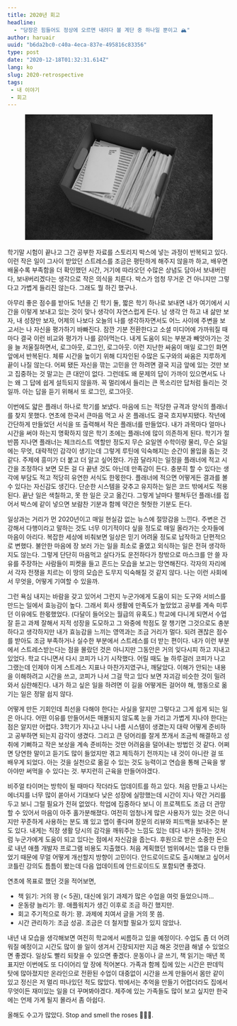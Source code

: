 ```yaml
---
title: 2020년 회고
headline:
  - "당장은 힘들어도 정상에 오르면 내려다 볼 계단 중 하나일 뿐이고 🏔"
author: haruair
uuid: "b6da2bc0-c40a-4eca-837e-495816c83356"
type: post
date: "2020-12-18T01:32:31.614Z"
lang: ko
slug: 2020-retrospective
tags:
 - 내 이야기
 - 회고
---
```


<figure>

![](end-of-year-box-2020.jpg)

</figure>

학기말 시험이 끝나고 그간 공부한 자료를 스토리지 박스에 넣는 과정이 반복되고 있다. 이런 작은 일이 그사이 받았던 스트레스를 조금은 평탄하게 해주지 않을까 하고, 배우면 배울수록 부족함을 더 확인했던 시간, 거기에 따라오던 수많은 상념도 담아서 보내버린다, 보내버리겠다는 생각으로 작은 의식을 치른다. 박스가 엄청 무거운 건 아니지만 그렇다고 가볍게 들리진 않는다. 그래도 뭘 하긴 했구나.

아무리 좋은 점수를 받아도 1년을 긴 학기 둘, 짧은 학기 하나로 보내면 내가 여기에서 시간을 이렇게 보내고 있는 것이 맞나 생각이 자연스럽게 든다. 남 생각 안 하고 내 삶만 보자, 내 성장만 보자, 어제의 나보다 오늘의 나를 생각하자면서도 어느 사이에 주변을 보고서는 나 자신을 평가하기 바빠진다. 잠깐 기분 전환한다고 소셜 미디어에 가까워질 때마다 결국 이런 비교와 평가가 나를 갉아먹는다. 내게 도움이 되는 부분과 빼앗아가는 것을 늘 저울질하면서, 로그아웃, 로그인, 로그아웃. 이런 지난한 싸움이 매일 로그인 화면 앞에서 반복된다. 체류 시간을 높이기 위해 디자인된 수많은 도구와의 싸움은 지루하게 끝이 나질 않는다. 어찌 됐든 자신을 깎는 고민을 안 하려면 결국 지금 앞에 있는 것만 보고 집중하는 것 말고는 큰 대안이 없다. 그런데도 왜 문제의 답이 가까이 있으면서도 나는 왜 그 답에 쉽게 설득되지 않을까. 꼭 멀리에서 들리는 큰 목소리만 답처럼 들리는 것일까. 아는 답을 듣기 위해서 또 로그인, 로그아웃.

이번에도 얇은 플래너 하나로 학기를 보냈다. 마음에 드는 적당한 규격과 양식의 플래너를 찾지 못했다. 연초에 한국서 큰마음 먹고 사 온 플래너도 결국 흐지부지됐다. 작년에 간단하게 만들었던 서식을 또 출력해서 작은 플래너를 만들었다. 내가 과목마다 얼마나 시간을 써야 하는지 명확하지 않은 학기 초에는 플래너에 많이 의존하게 된다. 학기가 절반쯤 지나면 플래너는 체크리스트 역할만 정도지 무슨 요일엔 수학이랑 물리, 무슨 요일에는 무엇, 대략적인 감각이 생기는데 그렇게 루틴에 익숙해지는 순간이 몰입을 돕는 것 같다. 주제에 흥미가 더 붙고 더 알고 싶어졌다. 가끔 달라지는 일정을 플래너에 적고 시간을 조정하다 보면 모든 걸 다 끝낸 것도 아닌데 만족감이 든다. 충분히 할 수 있다는 생각에 부담도 적고 적당히 유연한 서식도 한몫한다. 플래너에 적으면 어떻게든 결과를 볼 수 있다는 자신감도 생긴다. 단순한 시스템을 갖추고 유지하는 일은 코드 밖에서도 적용된다. 끝난 일은 색칠하고, 못 한 일은 긋고 옮긴다. 그렇게 날마다 펼쳐두던 플래너를 접어서 박스에 같이 넣으면 보람찬 기분과 함께 약간은 헛헛한 기분도 든다.

일상과는 거리가 먼 2020년이고 매일 현실감 없는 뉴스에 절망감을 느낀다. 주변은 건강해서 다행이라고 말하는 것도 너무 이기적이다 싶을 정도로 매일 올라가는 숫자들에 마음이 아리다. 복잡한 세상에 비춰보면 일상은 믿기 어려울 정도로 납작하고 단편적으로 변했다. 불안한 마음에 장 보러 가는 일을 최소로 줄였고 외식하는 일은 전혀 생각하지도 않는다. 그렇게 단단히 마음먹고 살다가도 운전하다가 창밖으로 마스크를 안 쓸 자유를 주장하는 사람들이 피켓을 들고 흔드는 모습을 보고는 망연해진다. 각자의 자리에서 각자 전쟁을 치르는 이 땅의 모습은 도무지 익숙해질 것 같지 않다. 나는 이런 사회에서 무엇을, 어떻게 기여할 수 있을까.

그런 욕심 내지는 바람을 갖고 있어서 그런지 누군가에게 도움이 되는 도구와 서비스를 만드는 일에서 효능감이 높다. 그래서 회사 생활에 만족도가 높았었고 공부를 계속 미루던 이유에도 한몫했었다. (다달이 들어오는 월급의 유혹도.) 학교에 다니게 되면서 수업 잘 듣고 과제 잘해서 지적 성장을 도모하고 그 와중에 학점도 잘 챙기면 그것으로도 충분하다고 생각하지만 내가 효능감을 느끼는 영역과는 조금 거리가 멀다. 되려 괜찮은 점수를 받아도 조금 부족하거나 실수한 부분에서 스트레스를 더 받는 편이다. 내가 이런 부분에서 스트레스받는다는 점을 몰랐던 것은 아니지만 그동안은 거의 잊다시피 하고 지내고 있었다. 학교 다니면서 다시 코피가 나기 시작했다. 어릴 때도 늘 하루걸러 코피가 나고 그랬는데 인제야 이게 스트레스 지표나 마찬가지였구나, 깨달았다. 이해가 안되는 내용을 이해하려고 시간을 쓰고, 코피가 나서 그걸 막고 있다 보면 자괴감 비슷한 것이 밀려와서 심란해진다. 내가 하고 싶은 일을 하려면 이 길을 어떻게든 걸어야 해, 행동으로 옮기는 일은 정말 쉽지 않다.

어떻게 만든 기회인데 최선을 다해야 한다는 사실을 알지만 그렇다고 그게 쉽게 되는 일은 아니다. 어떤 이유를 만들어서든 매몰되지 않도록 눈을 가리고 가볍게 지나야 한다는 점은 알지만 어렵다. 3학기가 지나고 나니 나름 시스템이 생겼는지 대략 어떻게 준비하고 공부하면 되는지 감각이 생겼다. 그리고 큰 덩어리를 잘게 쪼개서 조금씩 해결하고 성취에 기뻐하고 작은 보상을 계속 준비하는 것만 어려움을 덜어내는 방법인 것 같다. 어쩌면 당연한 말이고 듣기도 많이 들었지만 겪고 체득하기 전까지는 내 것이 아니란 걸 또 배우게 되었다. 아는 것을 실천으로 옮길 수 있는 것도 능력이고 연습을 통해 근육을 쌓아야만 써먹을 수 있다는 것. 부지런히 근육을 만들어야겠다.

비주얼 타이머는 방학이 될 때마다 작더라도 업데이트를 하고 있다. 처음 만들고 나서는 에너지를 너무 많이 쏟아서 기대보다 낮은 성장에 실망했는데 시간이 지나 약간 거리를 두고 보니 그럴 필요가 전혀 없었다. 학업에 집중하다 보니 이 프로젝트도 조금 더 관망할 수 있어서 마음이 아주 홀가분해졌다. 여전히 엄청나게 많은 사용자가 있는 것은 아니지만 꾸준하게 사용하는 분도 꽤 있고 앱이 좋다며 장문의 리뷰와 피드백을 보내주는 분도 있다. 내게는 직장 생활 당시의 감각을 깨워주는 느낌도 있는 데다 내가 원하는 것처럼 누군가에게 도움이 되고 있다는 점에서 자신감을 줍는다. 후원으로 받은 소중한 돈으로 내년 애플 개발자 프로그램 비용도 지출했다. 처음 계획했던 범위에서는 앱을 다 만들었기 때문에 무얼 어떻게 개선할지 방향이 고민이다. 안드로이드로도 출시해보고 싶어서 코틀린 강의도 틈틈이 봤는데 다음 업데이트에 안드로이드도 포함되면 좋겠다.

연초에 목표로 했던 것을 적어보면,

- 책 읽기: 거의 꽝 (< 5권), 대신에 읽기 과제가 많은 수업을 여럿 들었으니까...
- 운동량 늘리기: 꽝. 애플워치가 생긴 이후로 조금 하긴 했지만.
- 회고 주기적으로 하기: 꽝. 과제에 치여서 글을 거의 못 씀.
- 시간 관리하기: 조금 성공. 조금은 더 철저할 필요가 있지 않았나.

내년 내 모습을 생각해보면 여전히 학교에서 씨름하고 있을 예정이다. 수업도 좀 더 어려워질 예정이고 시간도 많이 쓸 일이 생겨서 긴장되지만 지금 해온 것만큼 해낼 수 있었으면 좋겠다. 일상도 빨리 되찾을 수 있으면 좋겠다. 운동이나 글 쓰기, 책 읽기는 매년 목표지만 이번에도 또 다이어리 앞 장에 적어본다. 가족과 함께 집에 있는 시간은 판데믹 탓에 많아졌지만 온라인으로 전환된 수업이 대중없이 시간을 쓰게 만들어서 몸만 같이 있고 정신은 저 멀리 떠나있던 적도 많았다. 밖에서는 추억을 만들기 어렵더라도 집에서 무엇이든 재미있는 일을 더 꾸며봐야겠다. 제주에 있는 가족들도 많이 보고 싶지만 한국에는 언제 가게 될지 몰라서 좀 아쉽다.

올해도 수고가 많았다. Stop and smell the roses 🌹🌹🌹.
